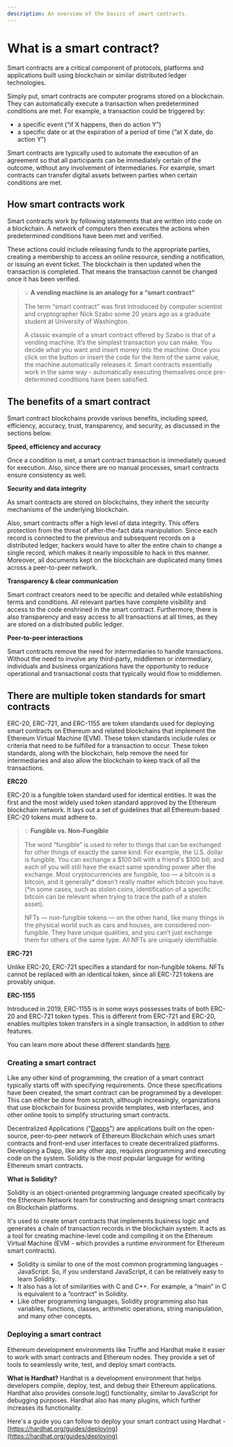 ```yaml
---
description: An overview of the basics of smart contracts.
---
```


# What is a smart contract?

Smart contracts are a critical component of protocols, platforms and applications built using blockchain or similar distributed ledger technologies. 

Simply put, smart contracts are computer programs stored on a blockchain. They can automatically execute a transaction when predetermined conditions are met. For example, a transaction could be triggered by:

- a specific event (“if X happens, then do action Y”)
- a specific date or at the expiration of a period of time (“at X date, do action Y”)

Smart contracts are typically used to automate the execution of an agreement so that all participants can be immediately certain of the outcome, without any involvement of intermediaries. For example, smart contracts can transfer digital assets between parties when certain conditions are met.


## **How smart contracts work**

Smart contracts work by following statements that are written into code on a blockchain. A network of computers then executes the actions when predetermined conditions have been met and verified. 

These actions could include releasing funds to the appropriate parties, creating a membership to access an online resource, sending a notification, or issuing an event ticket. The blockchain is then updated when the transaction is completed. That means the transaction cannot be changed once it has been verified.


> 💡 **A vending machine is an analogy for a “smart contract”**
> 
> The term “smart contract” was first introduced by computer scientist and cryptographer Nick Szabo some 20 years ago as a graduate student at University of Washington.
> 
> A classic example of a smart contract offered by Szabo is that of a vending machine. It’s the simplest transaction you can make. You decide what you want and insert money into the machine. Once you click on the button or insert the code for the item of the same value, the machine automatically releases it. Smart contracts essentially work in the same way - automatically executing themselves once pre-determined conditions have been satisfied.


## **The benefits of a smart contract**

Smart contract blockchains provide various benefits, including speed, efficiency, accuracy, trust, transparency, and security, as discussed in the sections below.

**Speed, efficiency and accuracy**

Once a condition is met, a smart contract transaction is immediately queued for execution. Also, since there are no manual processes, smart contracts ensure consistency as well.

**Security and data integrity**

As smart contracts are stored on blockchains, they inherit the security mechanisms of the underlying blockchain. 

Also, smart contracts offer a high level of data integrity. This offers protection from the threat of after-the-fact data manipulation. Since each record is connected to the previous and subsequent records on a distributed ledger, hackers would have to alter the entire chain to change a single record, which makes it nearly impossible to hack in this manner. Moreover, all documents kept on the blockchain are duplicated many times across a peer-to-peer network.

**Transparency & clear communication**

Smart contract creators need to be specific and detailed while establishing terms and conditions. All relevant parties have complete visibility and access to the code enshrined in the smart contract. Furthermore, there is also transparency and easy access to all transactions at all times, as they are stored on a distributed public ledger.

**Peer-to-peer interactions**

Smart contracts remove the need for intermediaries to handle transactions. Without the need to involve any third-party, middlemen or intermediary, individuals and business organizations have the opportunity to reduce operational and transactional costs that typically would flow to middlemen.


## There are multiple token standards for smart contracts

ERC-20, ERC-721, and ERC-1155 are token standards used for deploying smart contracts on Ethereum and related blockchains that implement the Ethereum Virtual Machine (EVM). These token standards include rules or criteria that need to be fulfilled for a transaction to occur. These token standards, along with the blockchain, help remove the need for intermediaries and also allow the blockchain to keep track of all the transactions.

**ERC20**

ERC-20 is a fungible token standard used for identical entities. It was the first and the most widely used token standard approved by the Ethereum blockchain network.  It lays out a set of guidelines that all Ethereum-based ERC-20 tokens must adhere to. 

> 💡 **Fungible vs. Non-Fungible**
> 
> The word “fungible” is used to refer to things that can be exchanged for other things of exactly the same kind. For example, the U.S. dollar is fungible. You can exchange a $100 bill with a friend's $100 bill, and each of you will still have the exact same spending power after the exchange. Most cryptocurrencies are fungible, too — a bitcoin is a bitcoin, and it generally* doesn’t really matter which bitcoin you have. (*in some cases, such as stolen coins, identification of a specific bitcoin can be relevant when trying to trace the path of a stolen asset).
> 
> NFTs — non-fungible tokens — on the other hand, like many things in the physical world such as cars and houses, are considered non-fungible. They have unique qualities, and you can’t just exchange them for others of the same type. All NFTs are uniquely identifiable.

**ERC-721**

Unlike ERC-20, ERC-721 specifies a standard for non-fungible tokens. NFTs cannot be replaced with an identical token, since all ERC-721 tokens are provably unique.

**ERC-1155**

Introduced in 2019,  ERC-1155 is in some ways possesses traits of both ERC-20 and ERC-721 token types. This is different from ERC-721 and ERC-20, enables multiples token transfers in a single transaction, in addition to other features. 

You can learn more about these different standards [here](https://www.web3.university/article/comparing-erc-721-to-erc-1155).


### Creating **a smart contract**

Like any other kind of programming, the creation of a smart contract typically starts off with specifying requirements. Once these specifications have been created, the smart contract can be programmed by a developer. This can either be done from scratch, although increasingly, organizations that use blockchain for business provide templates, web interfaces, and other online tools to simplify structuring smart contracts.

Decentralized Applications ("[Dapps](https://docs.unlock-protocol.com/basics/new-to-web3/what-is-a-decentralised-application-aka-dapp)") are applications built on the open-source, peer-to-peer network of Ethereum Blockchain which uses smart contracts and front-end user interfaces to create decentralized platforms. Developing a Dapp, like any other app, requires programming and executing code on the system. Solidity is the most popular language for writing Ethereum smart contracts. 

**What is Solidity?**

Solidity is an object-oriented programming language created specifically by the Ethereum Network team for constructing and designing smart contracts on Blockchain platforms.

It's used to create smart contracts that implements business logic and generates a chain of transaction records in the blockchain system. It acts as a tool for creating machine-level code and compiling it on the Ethereum Virtual Machine (EVM - which provides a runtime environment for Ethereum smart contracts). 

- Solidity is similar to one of the most common programming languages - JavaScript. So, if you understand JavaScript, it can be relatively easy to learn Solidity.
- It also has a lot of similarities with C and C++. For example, a “main” in C is equivalent to a “contract” in Solidity.
- Like other programming languages, Solidity programming also has variables, functions, classes, arithmetic operations, string manipulation, and many other concepts.


### **Deploying a smart contract**

Ethereum development environments like Truffle and Hardhat make it easier to work with smart contracts and Ethereum nodes. They provide a set of tools to seamlessly write, test, and deploy smart contracts.

**What is Hardhat?**
Hardhat is a development environment that helps developers compile, deploy, test, and debug their Ethereum applications. Hardhat also provides console.log() functionality, similar to JavaScript for debugging purposes. Hardhat also has many plugins, which further increases its functionality. 

Here's a guide you can follow to deploy your smart contract using Hardhat - [https://hardhat.org/guides/deploying](https://hardhat.org/guides/deploying)
